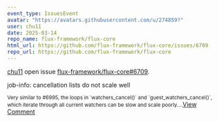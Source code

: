 ```yaml
---
event_type: IssuesEvent
avatar: "https://avatars.githubusercontent.com/u/274859?"
user: chu11
date: 2025-03-14
repo_name: flux-framework/flux-core
html_url: https://github.com/flux-framework/flux-core/issues/6709
repo_url: https://github.com/flux-framework/flux-core
---
```


<a href='https://github.com/chu11' target='_blank'>chu11</a> open issue <a href='https://github.com/flux-framework/flux-core/issues/6709' target='_blank'>flux-framework/flux-core#6709</a>.

<p>job-info: cancellation lists do not scale well</p><small>Very similar to #6995, the loops in `watchers_cancel()` and `guest_watchers_cancel()`, which iterate through all current watchers can be slow and scale poorly....</small><a href='https://github.com/flux-framework/flux-core/issues/6709' target='_blank'>View Comment</a>